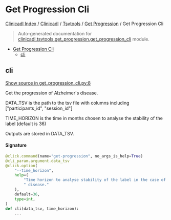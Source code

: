 # Get Progression Cli

[Clinicadl Index](../../../README.md#clinicadl-index) /
[Clinicadl](../../index.md#clinicadl) /
[Tsvtools](../index.md#tsvtools) /
[Get Progression](./index.md#get-progression) /
Get Progression Cli

> Auto-generated documentation for [clinicadl.tsvtools.get_progression.get_progression_cli](../../../../clinicadl/tsvtools/get_progression/get_progression_cli.py) module.

- [Get Progression Cli](#get-progression-cli)
  - [cli](#cli)

## cli

[Show source in get_progression_cli.py:8](../../../../clinicadl/tsvtools/get_progression/get_progression_cli.py#L8)

Get the progression of Alzheimer's disease.

DATA_TSV is the path to the tsv file with columns including ["participants_id", "session_id"]

TIME_HORIZON is the time in months chosen to analyse the stability of the label (default is 36)

Outputs are stored in DATA_TSV.

#### Signature

```python
@click.command(name="get-progression", no_args_is_help=True)
@cli_param.argument.data_tsv
@click.option(
    "--time_horizon",
    help=(
        "Time horizon to analyse stability of the label in the case of a progressive"
        " disease."
    ),
    default=36,
    type=int,
)
def cli(data_tsv, time_horizon):
    ...
```